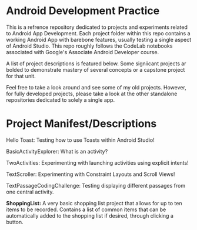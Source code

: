 # Android Development Practice

This is a refrence repository dedicated to projects and experiments related to Android App Development. Each project folder within this repo contains a working Android App with barebone features, usually testing a single aspect of Android Studio. This repo roughly follows the CodeLab notebooks associated with Google's Associate Android Developer course. 

A list of project descriptions is featured below. Some signiicant projects ar bolded to demonstrate mastery of several concepts or a capstone project for that unit. 

Feel free to take a look around and see some of my old projects. However, for fully developed projects, please take a look at the other standalone repositories dedicated to solely a single app. 


# Project Manifest/Descriptions

Hello Toast: Testing how to use Toasts within Android Studio! 

BasicActivityExplorer: What is an activity? 

TwoActivities: Experimenting with launching activities using explicit intents!

TextScroller: Experimenting with Constraint Layouts and Scroll Views!

TextPassageCodingChallenge: Testing displaying different passages from one central activity. 

**ShoppingList:** A very basic shopping list project that allows for up to ten items to be recorded. Contains a list of common items that can be automatically added to the shopping list if desired, through clicking a button. 


